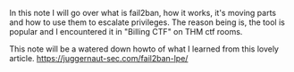 In this note I will go over what is fail2ban, how it works, it's moving parts and how to use them to escalate privileges.
The reason being is, the tool is popular and I encountered it in "Billing CTF" on THM ctf rooms.

This note will be a watered down howto of what I learned from this lovely article.
https://juggernaut-sec.com/fail2ban-lpe/


